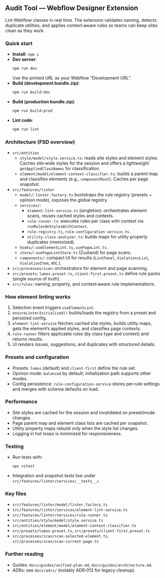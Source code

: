 ## Audit Tool — Webflow Designer Extension

Lint Webflow classes in real time. The extension validates naming, detects duplicate utilities, and applies context‑aware rules so teams can keep sites clean as they work.

### Quick start

- **Install**: `npm i`
- **Dev server**:
  ```bash
  npm run dev
  ```
  Use the printed URL as your Webflow “Development URL”.
- **Build (development bundle.zip)**:
  ```bash
  npm run build:dev
  ```
- **Build (production bundle.zip)**:
  ```bash
  npm run build:prod
  ```
- **Lint code**:
  ```bash
  npm run lint
  ```

### Architecture (FSD overview)

- `src/entities`
  - `style/model/style.service.ts`: reads site styles and element styles. Caches site‑wide styles for the session and offers a lightweight `getAppliedClassNames` for classification.
  - `element/model/element-context-classifier.ts`: builds a parent map and classifies elements (e.g., `componentRoot`). Caches per page snapshot.
- `src/features/linter`
  - `model/`: `linter.factory.ts` bootstraps the rule registry (presets + opinion mode), exposes the global registry.
  - `services/`:
    - `element-lint-service.ts` (singleton): orchestrates element scans, reuses cached styles and contexts.
    - `rule-runner.ts`: executes rules per class with context via `runRulesOnStylesWithContext`.
    - `rule-registry.ts`, `rule-configuration-service.ts`.
    - `utility-class-analyzer.ts`: builds maps for utility property duplicates (memoized).
  - `hooks/`: `useElementLint.ts`, `usePageLint.ts`.
  - `store/`: `usePageLintStore.ts` (Zustand) for page scans.
  - `components/`: compact UI for results (`LintPanel`, `ViolationsList`, `ViolationItem`, etc.).
- `src/processes/scan`: orchestrators for element and page scanning.
- `src/presets`: `lumos.preset.ts`, `client-first.preset.ts` define rule packs (single source of truth).
- `src/rules`: naming, property, and context‑aware rule implementations.

### How element linting works

1. Selection event triggers `useElementLint`.
2. `ensureLinterInitialized()` builds/loads the registry from a preset and persisted config.
3. `element-lint-service` fetches cached site styles, builds utility maps, gets the element’s applied styles, and classifies page contexts.
4. `rule-runner` filters applicable rules (by class type and context) and returns results.
5. UI renders issues, suggestions, and duplicates with structured details.

### Presets and configuration

- Presets: `lumos` (default) and `client-first` define the rule set.
- Opinion mode: `balanced` by default; initialization path supports other modes.
- Config persistence: `rule-configuration-service` stores per‑rule settings and merges with schema defaults on load.

### Performance

- Site styles are cached for the session and invalidated on preset/mode changes.
- Page parent map and element class lists are cached per snapshot.
- Utility property maps rebuild only when the style list changes.
- Logging in hot loops is minimized for responsiveness.

### Testing

- Run tests with:
  ```bash
  npx vitest
  ```
- Integration and snapshot tests live under `src/features/linter/services/__tests__/`.

### Key files

- `src/features/linter/model/linter.factory.ts`
- `src/features/linter/services/element-lint-service.ts`
- `src/features/linter/services/rule-runner.ts`
- `src/entities/style/model/style.service.ts`
- `src/entities/element/model/element-context-classifier.ts`
- `src/presets/lumos.preset.ts`, `src/presets/client-first.preset.ts`
- `src/processes/scan/scan-selected-element.ts`, `src/processes/scan/scan-current-page.ts`

### Further reading

- Guides: `docs/guides/unified-plan.md`, `docs/guides/architecture.md`.
- ADRs: see `docs/adrs/` (notably ADR‑012 for legacy cleanup).
